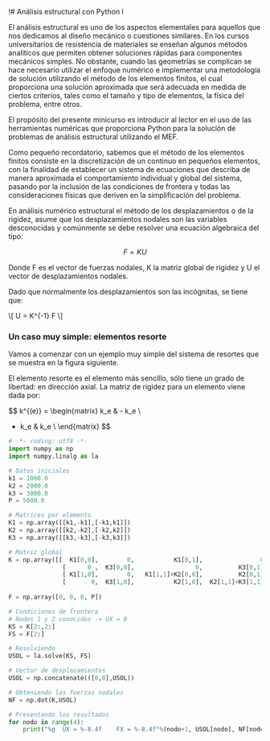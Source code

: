 !# Análisis estructural con Python I

El análisis estructural es uno de los aspectos elementales para aquellos 
que nos dedicamos al diseño mecánico o cuestiones similares. En los cursos 
universitarios de resistencia de materiales se enseñan algunos métodos 
analíticos que permiten obtener soluciones rápidas para componentes mecánicos 
simples. No obstante, cuando las geometrías se complican se hace necesario 
utilizar el enfoque numérico e implementar una metodología de solución utilizando 
el método de los elementos finitos, el cual proporciona una solución aproximada 
que será adecuada en medida de ciertos criterios, tales como el tamaño y tipo de 
elementos, la física del problema, entre otros.

El propósito del presente minicurso es introducir al lector en el uso de las 
herramientas numéricas que proporciona Python para la solución de problemas de 
análisis estructural utilizando el MEF.

Como pequeño recordatorio, sabemos que el método de los elementos finitos consiste 
en la discretización de un continuo en pequeños elementos, con la finalidad de 
establecer un sistema de ecuaciones que describa de manera aproximada el comportamiento 
individual y global del sistema, pasando por la inclusión de las condiciones de frontera y todas 
las consideraciones físicas que deriven en la simplificación del problema. 

En análisis numérico estructural el método de los desplazamientos o de la rigidez, asume 
que los desplazamientos nodales son las variables desconocidas y comúnmente se debe resolver 
una ecuación algebraica del tipo:

$$ F = K U $$

Donde F es el vector de fuerzas nodales, K la matriz global de rigidez y U el vector 
de desplazamientos nodales.

Dado que normalmente los desplazamientos son las incógnitas, se tiene que:

\\[ U = K^{-1} F \\]

### Un caso muy simple: elementos resorte

Vamos a comenzar con un ejemplo muy simple del sistema de resortes que se muestra en la 
figura siguiente. 

El elemento resorte es el elemento más sencillo, sólo tiene un grado de libertad: en dirección axial. 
La matriz de rigidez para un elemento viene dada por:

$$ 
k^{(e)} = 
\begin{matrix}
k_e & - k_e \\
- k_e & k_e \\
\end{matrix}
$$ 


```python
# -*- coding: utf8 -*-
import numpy as np
import numpy.linalg as la

# Datos iniciales
k1 = 1000.0
k2 = 2000.0
k3 = 3000.0
P = 5000.0

# Matrices por elemento
K1 = np.array([[k1,-k1],[-k1,k1]])
K2 = np.array([[k2,-k2],[-k2,k2]])
K3 = np.array([[k3,-k3],[-k3,k3]])

# Matriz global 
K = np.array([[  K1[0,0],        0,           K1[0,1],                0],
               [      0 ,  K3[0,0],                 0,          K3[0,1]],
               [ K1[1,0],        0,   K1[1,1]+K2[0,0],          K2[0,1]],
               [       0,  K3[1,0],           K2[1,0],  K2[1,1]+K3[1,1]]])
               
F = np.array([0, 0, 0, P])

# Condiciones de frontera
# Nodos 1 y 2 conocidos -> UX = 0
KS = K[2:,2:]
FS = F[2:]

# Resolviendo
USOL = la.solve(KS, FS)

# Vector de desplazamientos
USOL = np.concatenate(([0,0],USOL))

# Obteniendo las fuerzas nodales
NF = np.dot(K,USOL)

# Presentando los resultados
for nodo in range(4):
    print("%g  UX = %-8.4f    FX = %-8.4f"%(nodo+1, USOL[nodo], NF[nodo]))
```

